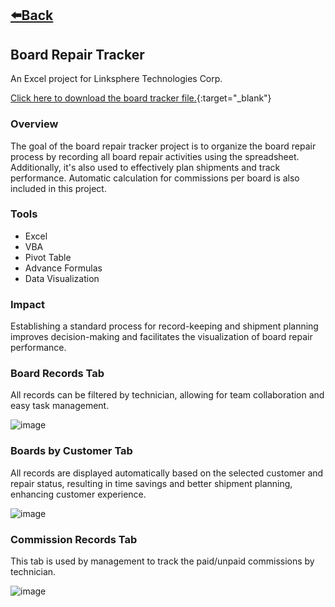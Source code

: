 ## [⬅️Back](./)

## Board Repair Tracker
An Excel project for Linksphere Technologies Corp.

[Click here to download the board tracker file.](https://downgit.github.io/#/home?url=https://github.com/greatcyan/cyrus-baruc-data-analytics-portfolio/blob/main/LTC_Repair%20Tracking%20Sheet%20v2022.1.xlsm){:target="_blank"}

### Overview
The goal of the board repair tracker project is to organize the board repair process by recording all board repair activities using the spreadsheet. Additionally, it's also used to effectively plan shipments and track performance. Automatic calculation for commissions per board is also included in this project.

### Tools 
-  Excel
-  VBA
-  Pivot Table
-  Advance Formulas
-  Data Visualization

### Impact
Establishing a standard process for record-keeping and shipment planning improves decision-making and facilitates the visualization of board repair performance.

### Board Records Tab
All records can be filtered by technician, allowing for team collaboration and easy task management.

![image](https://github.com/greatcyan/cyrus-baruc-data-analytics-portfolio/assets/95137493/c8739aad-ef4d-4530-9598-7739a890a751)

### Boards by Customer Tab
All records are displayed automatically based on the selected customer and repair status, resulting in time savings and better shipment planning, enhancing customer experience.

![image](https://github.com/greatcyan/cyrus-baruc-data-analytics-portfolio/assets/95137493/5085fbbc-6f39-48aa-aa1a-698f40df1ce0)


### Commission Records Tab

This tab is used by management to track the paid/unpaid commissions by technician.

![image](https://github.com/greatcyan/cyrus-baruc-data-analytics-portfolio/assets/95137493/483d0e5f-8d50-4707-89f4-e2fa0ce1cef9)


